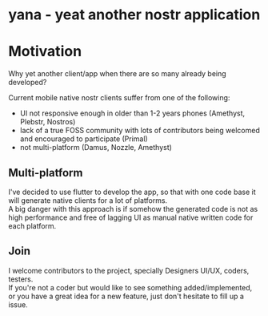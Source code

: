 # yana - yeat another nostr application

# Motivation
Why yet another client/app when there are so many already being developed?

Current mobile native nostr clients suffer from one of the following:
- UI not responsive enough in older than 1-2 years phones (Amethyst, Plebstr, Nostros)
- lack of a true FOSS community with lots of contributors being welcomed and encouraged to participate (Primal)
- not multi-platform (Damus, Nozzle, Amethyst)

## Multi-platform

I've decided to use flutter to develop the app, so that with one code base it will generate native clients for a lot of platforms.\
A big danger with this approach is if somehow the generated code is not as high performance and free of lagging UI as manual native written code for each platform.

## Join

I welcome contributors to the project, specially Designers UI/UX, coders, testers.\
If you're not a coder but would like to see something added/implemented, or you have a great idea for a new feature, just don't hesitate to fill up a issue.
